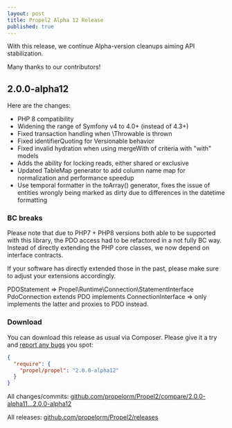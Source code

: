 ```yaml
---
layout: post
title: Propel2 Alpha 12 Release
published: true
---
```


With this release, we continue Alpha-version cleanups aiming API stabilization.

Many thanks to our contributors!


## 2.0.0-alpha12

Here are the changes:

* PHP 8 compatibility
* Widening the range of Symfony v4 to 4.0+ (instead of 4.3+)
* Fixed transaction handling when \Throwable is thrown
* Fixed identifierQuoting for Versionable behavior
* Fixed invalid hydration when using mergeWith of criteria with "with" models
* Adds the ability for locking reads, either shared or exclusive
* Updated TableMap generator to add column name map for normalization and performance speedup
* Use temporal formatter in the toArray() generator, fixes the issue of entities wrongly being marked as dirty due to differences in the datetime formatting

### BC breaks

Please note that due to PHP7 + PHP8 versions both able to be supported with this library, the PDO access had to be refactored in a not fully BC way. Instead of directly extending the PHP core classes, we now depend on interface contracts.

If your software has directly extended those in the past, please make sure to adjust your extensions accordingly.

PDOStatement => Propel\Runtime\Connection\StatementInterface
PdoConnection extends PDO implements ConnectionInterface => only implements the latter and proxies to PDO instead.


### Download

You can download this release as usual via Composer. Please give it a try and [report any bugs](https://github.com/propelorm/Propel2/issues/new)
you spot:

```json
{
  "require": {
    "propel/propel": "2.0.0-alpha12"
  }
}
```

All changes/commits: [github.com/propelorm/Propel2/compare/2.0.0-alpha11...2.0.0-alpha12](https://github.com/propelorm/Propel2/compare/2.0.0-alpha11...2.0.0-alpha12)

All releases: [github.com/propelorm/Propel2/releases](https://github.com/propelorm/Propel2/releases)
